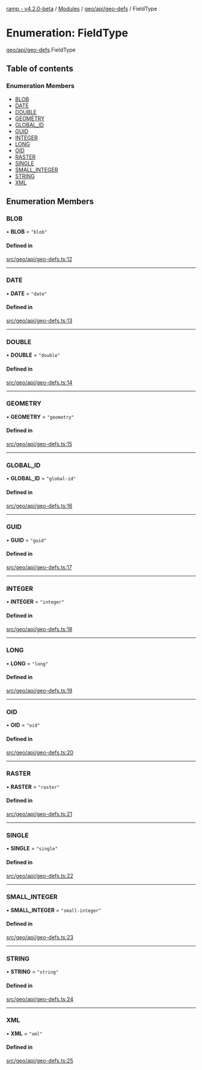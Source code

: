 [ramp - v4.2.0-beta](../README.md) / [Modules](../modules.md) / [geo/api/geo-defs](../modules/geo_api_geo_defs.md) / FieldType

# Enumeration: FieldType

[geo/api/geo-defs](../modules/geo_api_geo_defs.md).FieldType

## Table of contents

### Enumeration Members

- [BLOB](geo_api_geo_defs.FieldType.md#blob)
- [DATE](geo_api_geo_defs.FieldType.md#date)
- [DOUBLE](geo_api_geo_defs.FieldType.md#double)
- [GEOMETRY](geo_api_geo_defs.FieldType.md#geometry)
- [GLOBAL\_ID](geo_api_geo_defs.FieldType.md#global_id)
- [GUID](geo_api_geo_defs.FieldType.md#guid)
- [INTEGER](geo_api_geo_defs.FieldType.md#integer)
- [LONG](geo_api_geo_defs.FieldType.md#long)
- [OID](geo_api_geo_defs.FieldType.md#oid)
- [RASTER](geo_api_geo_defs.FieldType.md#raster)
- [SINGLE](geo_api_geo_defs.FieldType.md#single)
- [SMALL\_INTEGER](geo_api_geo_defs.FieldType.md#small_integer)
- [STRING](geo_api_geo_defs.FieldType.md#string)
- [XML](geo_api_geo_defs.FieldType.md#xml)

## Enumeration Members

### BLOB

• **BLOB** = ``"blob"``

#### Defined in

[src/geo/api/geo-defs.ts:12](https://github.com/sharvenp/ramp4-docs/blob/c6cdb39/src/geo/api/geo-defs.ts#L12)

___

### DATE

• **DATE** = ``"date"``

#### Defined in

[src/geo/api/geo-defs.ts:13](https://github.com/sharvenp/ramp4-docs/blob/c6cdb39/src/geo/api/geo-defs.ts#L13)

___

### DOUBLE

• **DOUBLE** = ``"double"``

#### Defined in

[src/geo/api/geo-defs.ts:14](https://github.com/sharvenp/ramp4-docs/blob/c6cdb39/src/geo/api/geo-defs.ts#L14)

___

### GEOMETRY

• **GEOMETRY** = ``"geometry"``

#### Defined in

[src/geo/api/geo-defs.ts:15](https://github.com/sharvenp/ramp4-docs/blob/c6cdb39/src/geo/api/geo-defs.ts#L15)

___

### GLOBAL\_ID

• **GLOBAL\_ID** = ``"global-id"``

#### Defined in

[src/geo/api/geo-defs.ts:16](https://github.com/sharvenp/ramp4-docs/blob/c6cdb39/src/geo/api/geo-defs.ts#L16)

___

### GUID

• **GUID** = ``"guid"``

#### Defined in

[src/geo/api/geo-defs.ts:17](https://github.com/sharvenp/ramp4-docs/blob/c6cdb39/src/geo/api/geo-defs.ts#L17)

___

### INTEGER

• **INTEGER** = ``"integer"``

#### Defined in

[src/geo/api/geo-defs.ts:18](https://github.com/sharvenp/ramp4-docs/blob/c6cdb39/src/geo/api/geo-defs.ts#L18)

___

### LONG

• **LONG** = ``"long"``

#### Defined in

[src/geo/api/geo-defs.ts:19](https://github.com/sharvenp/ramp4-docs/blob/c6cdb39/src/geo/api/geo-defs.ts#L19)

___

### OID

• **OID** = ``"oid"``

#### Defined in

[src/geo/api/geo-defs.ts:20](https://github.com/sharvenp/ramp4-docs/blob/c6cdb39/src/geo/api/geo-defs.ts#L20)

___

### RASTER

• **RASTER** = ``"raster"``

#### Defined in

[src/geo/api/geo-defs.ts:21](https://github.com/sharvenp/ramp4-docs/blob/c6cdb39/src/geo/api/geo-defs.ts#L21)

___

### SINGLE

• **SINGLE** = ``"single"``

#### Defined in

[src/geo/api/geo-defs.ts:22](https://github.com/sharvenp/ramp4-docs/blob/c6cdb39/src/geo/api/geo-defs.ts#L22)

___

### SMALL\_INTEGER

• **SMALL\_INTEGER** = ``"small-integer"``

#### Defined in

[src/geo/api/geo-defs.ts:23](https://github.com/sharvenp/ramp4-docs/blob/c6cdb39/src/geo/api/geo-defs.ts#L23)

___

### STRING

• **STRING** = ``"string"``

#### Defined in

[src/geo/api/geo-defs.ts:24](https://github.com/sharvenp/ramp4-docs/blob/c6cdb39/src/geo/api/geo-defs.ts#L24)

___

### XML

• **XML** = ``"xml"``

#### Defined in

[src/geo/api/geo-defs.ts:25](https://github.com/sharvenp/ramp4-docs/blob/c6cdb39/src/geo/api/geo-defs.ts#L25)
